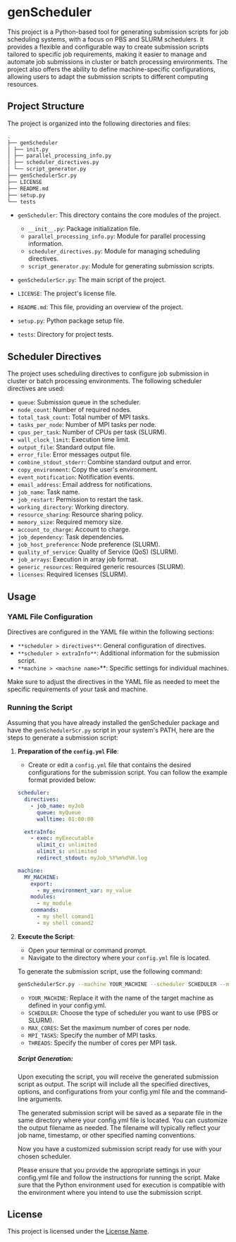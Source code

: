 # genScheduler

This project is a Python-based tool for generating submission scripts for job scheduling systems, with a focus on PBS and SLURM schedulers. It provides a flexible and configurable way to create submission scripts tailored to specific job requirements, making it easier to manage and automate job submissions in cluster or batch processing environments. The project also offers the ability to define machine-specific configurations, allowing users to adapt the submission scripts to different computing resources.

## Project Structure

The project is organized into the following directories and files:
```bash
.
├── genScheduler
│ ├── init.py
│ ├── parallel_processing_info.py
│ ├── scheduler_directives.py
│ └── script_generator.py
├── genSchedulerScr.py
├── LICENSE
├── README.md
├── setup.py
└── tests
```
- `genScheduler`: This directory contains the core modules of the project.
  - `__init__.py`: Package initialization file.
  - `parallel_processing_info.py`: Module for parallel processing information.
  - `scheduler_directives.py`: Module for managing scheduling directives.
  - `script_generator.py`: Module for generating submission scripts.

- `genSchedulerScr.py`: The main script of the project.

- `LICENSE`: The project's license file.

- `README.md`: This file, providing an overview of the project.

- `setup.py`: Python package setup file.

- `tests`: Directory for project tests.

## Scheduler Directives

The project uses scheduling directives to configure job submission in cluster or batch processing environments. The following scheduler directives are used:

- `queue`: Submission queue in the scheduler.
- `node_count`: Number of required nodes.
- `total_task_count`: Total number of MPI tasks.
- `tasks_per_node`: Number of MPI tasks per node.
- `cpus_per_task`: Number of CPUs per task (SLURM).
- `wall_clock_limit`: Execution time limit.
- `output_file`: Standard output file.
- `error_file`: Error messages output file.
- `combine_stdout_stderr`: Combine standard output and error.
- `copy_environment`: Copy the user's environment.
- `event_notification`: Notification events.
- `email_address`: Email address for notifications.
- `job_name`: Task name.
- `job_restart`: Permission to restart the task.
- `working_directory`: Working directory.
- `resource_sharing`: Resource sharing policy.
- `memory_size`: Required memory size.
- `account_to_charge`: Account to charge.
- `job_dependency`: Task dependencies.
- `job_host_preference`: Node preference (SLURM).
- `quality_of_service`: Quality of Service (QoS) (SLURM).
- `job_arrays`: Execution in array job format.
- `generic_resources`: Required generic resources (SLURM).
- `licenses`: Required licenses (SLURM).



## Usage

### YAML File Configuration

Directives are configured in the YAML file within the following sections:

- `**scheduler > directives**`: General configuration of directives.
- `**scheduler > extraInfo**`: Additional information for the submission script.
- `**machine > <machine name>`**: Specific settings for individual machines.

Make sure to adjust the directives in the YAML file as needed to meet the specific requirements of your task and machine.
### Running the Script

Assuming that you have already installed the genScheduler package and have the `genSchedulerScr.py` script in your system's PATH, here are the steps to generate a submission script:

1. **Preparation of the `config.yml` File**:
   - Create or edit a `config.yml` file that contains the desired configurations for the submission script. You can follow the example format provided below:

   ```yaml
   scheduler:
     directives:
       - job_name: myJob
         queue: myQueue
         walltime: 01:00:00

     extraInfo:
       - exec: myExecutable
         ulimit_c: unlimited
         ulimit_s: unlimited
         redirect_stdout: myJob_%Y%m%d%H.log

   machine:
     MY_MACHINE:
       export:
         - my_environment_var: my_value
       modules:
         - my_module
       commands:
         - my shell comand1
         - my shell comand2
   ```
2. **Execute the Script**:
   - Open your terminal or command prompt.
   - Navigate to the directory where your `config.yml` file is located.

   To generate the submission script, use the following command:

   ```bash
   genSchedulerScr.py --machine YOUR_MACHINE --scheduler SCHEDULER --max-cores-per-node MAX_CORES --mpi-tasks MPI_TASKS --threads-per-mpi-task THREADS
   ```
   
   - `YOUR_MACHINE`: Replace it with the name of the target machine as defined in your config.yml.
   - `SCHEDULER`: Choose the type of scheduler you want to use (PBS or SLURM).
   - `MAX_CORES`: Set the maximum number of cores per node.
   - `MPI_TASKS`: Specify the number of MPI tasks.
   - `THREADS`: Specify the number of cores per MPI task.

   ##### Script Generation:
      Upon executing the script, you will receive the generated submission script as output. The script will include all the specified directives, options, and configurations from your config.yml file and the command-line arguments.

      The generated submission script will be saved as a separate file in the same directory where your config.yml file is located. You can customize the output filename as needed. The filename will typically reflect your job name, timestamp, or other specified naming conventions.

      Now you have a customized submission script ready for use with your chosen scheduler.

      Please ensure that you provide the appropriate settings in your config.yml file and follow the instructions for running the script. Make sure that the Python environment used for execution is compatible with the environment where you intend to use the submission script.

## License

This project is licensed under the [License Name](LICENSE).
